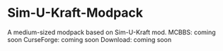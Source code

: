 # Sim-U-Kraft-Modpack
A medium-sized modpack based on Sim-U-Kraft mod.
MCBBS: coming soon
CurseForge: coming soon
Download: coming soon
